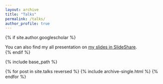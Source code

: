 ```yaml
---
layout: archive
title: "Talks"
permalink: /talks/
author_profile: true
---
```


{% if site.author.googlescholar %}
  <div class="wordwrap">You can also find my all presentation on <a href="{{https://www.slideshare.net/mahyamk}}">my slides in SlideShare</a>.</div>
{% endif %}

{% include base_path %}

{% for post in site.talks reversed %}
  {% include archive-single.html %}
{% endfor %}
